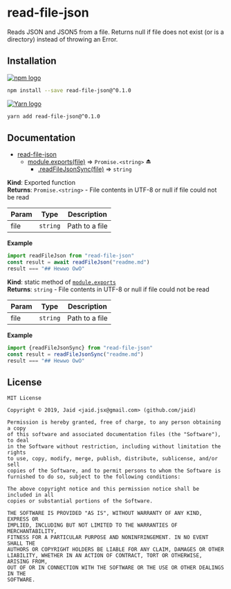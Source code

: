 # read-file-json


Reads JSON and JSON5 from a file. Returns null if file does not exist (or is a directory) instead of throwing an Error.

## Installation
<a href='https://npmjs.com/package/read-file-json'><img alt='npm logo' src='https://github.com/Jaid/action-readme/raw/master/images/base-assets/npm.png'/></a>
```bash
npm install --save read-file-json@^0.1.0
```
<a href='https://yarnpkg.com/package/read-file-json'><img alt='Yarn logo' src='https://github.com/Jaid/action-readme/raw/master/images/base-assets/yarn.png'/></a>
```bash
yarn add read-file-json@^0.1.0
```



## Documentation

* [read-file-json](#module_read-file-json)
    * [module.exports(file)](#exp_module_read-file-json--module.exports) ⇒ <code>Promise.&lt;string&gt;</code> ⏏
        * [.readFileJsonSync(file)](#module_read-file-json--module.exports.readFileJsonSync) ⇒ <code>string</code>

**Kind**: Exported function  
**Returns**: <code>Promise.&lt;string&gt;</code> - File contents in UTF-8 or null if file could not be read  

| Param | Type | Description |
| --- | --- | --- |
| file | <code>string</code> | Path to a file |

**Example**  
```javascript
import readFileJson from "read-file-json"
const result = await readFileJson("readme.md")
result === "## Hewwo OwO"
```
**Kind**: static method of [<code>module.exports</code>](#exp_module_read-file-json--module.exports)  
**Returns**: <code>string</code> - File contents in UTF-8 or null if file could not be read  

| Param | Type | Description |
| --- | --- | --- |
| file | <code>string</code> | Path to a file |

**Example**  
```javascript
import {readFileJsonSync} from "read-file-json"
const result = readFileJsonSync("readme.md")
result === "## Hewwo OwO"
```


## License
```text
MIT License

Copyright © 2019, Jaid <jaid.jsx@gmail.com> (github.com/jaid)

Permission is hereby granted, free of charge, to any person obtaining a copy
of this software and associated documentation files (the "Software"), to deal
in the Software without restriction, including without limitation the rights
to use, copy, modify, merge, publish, distribute, sublicense, and/or sell
copies of the Software, and to permit persons to whom the Software is
furnished to do so, subject to the following conditions:

The above copyright notice and this permission notice shall be included in all
copies or substantial portions of the Software.

THE SOFTWARE IS PROVIDED "AS IS", WITHOUT WARRANTY OF ANY KIND, EXPRESS OR
IMPLIED, INCLUDING BUT NOT LIMITED TO THE WARRANTIES OF MERCHANTABILITY,
FITNESS FOR A PARTICULAR PURPOSE AND NONINFRINGEMENT. IN NO EVENT SHALL THE
AUTHORS OR COPYRIGHT HOLDERS BE LIABLE FOR ANY CLAIM, DAMAGES OR OTHER
LIABILITY, WHETHER IN AN ACTION OF CONTRACT, TORT OR OTHERWISE, ARISING FROM,
OUT OF OR IN CONNECTION WITH THE SOFTWARE OR THE USE OR OTHER DEALINGS IN THE
SOFTWARE.
```
